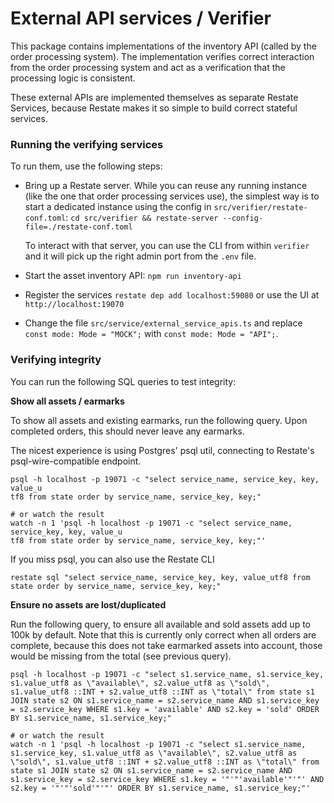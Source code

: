 # External API services / Verifier

This package contains implementations of the inventory API (called by the order processing system).
The implementation verifies correct interaction from
the order processing system and act as a verification that the processing logic is
consistent.

These external APIs are implemented themselves as separate Restate Services, because
Restate makes it so simple to build correct stateful services.

### Running the verifying services

To run them, use the following steps:

* Bring up a Restate server. While you can reuse any running instance (like the one
  that order processing services use), the simplest way is to start a dedicated instance
  using the config in `src/verifier/restate-conf.toml`:
  `cd src/verifier && restate-server --config-file=./restate-conf.toml`

  To interact with that server, you can use the CLI from within `verifier` and 
  it will pick up the right admin port from the `.env` file.

* Start the asset inventory API: `npm run inventory-api`
* Register the services `restate dep add localhost:59080` or use the UI at `http://localhost:19070`
* Change the file `src/service/external_service_apis.ts` and replace
  `const mode: Mode = "MOCK";` with `const mode: Mode = "API";`.

### Verifying integrity

You can run the following SQL queries to test integrity:

**Show all assets / earmarks**

To show all assets and existing earmarks, run the following query. Upon completed orders, this
should never leave any earmarks.

The nicest experience is using Postgres' psql util, connecting to Restate's psql-wire-compatible endpoint.
```
psql -h localhost -p 19071 -c "select service_name, service_key, key, value_u
tf8 from state order by service_name, service_key, key;"

# or watch the result
watch -n 1 'psql -h localhost -p 19071 -c "select service_name, service_key, key, value_u
tf8 from state order by service_name, service_key, key;"'
```

If you miss psql, you can also use the Restate CLI
```
restate sql "select service_name, service_key, key, value_utf8 from state order by service_name, service_key, key;"
```

**Ensure no assets are lost/duplicated**

Run the following query, to ensure all available and sold assets add up to 100k by default.
Note that this is currently only correct when all orders are complete, because this does
not take earmarked assets into account, those would be missing from the total (see previous query).

```
psql -h localhost -p 19071 -c "select s1.service_name, s1.service_key, s1.value_utf8 as \"available\", s2.value_utf8 as \"sold\", s1.value_utf8 ::INT + s2.value_utf8 ::INT as \"total\" from state s1 JOIN state s2 ON s1.service_name = s2.service_name AND s1.service_key = s2.service_key WHERE s1.key = 'available' AND s2.key = 'sold' ORDER BY s1.service_name, s1.service_key;"

# or watch the result
watch -n 1 'psql -h localhost -p 19071 -c "select s1.service_name, s1.service_key, s1.value_utf8 as \"available\", s2.value_utf8 as \"sold\", s1.value_utf8 ::INT + s2.value_utf8 ::INT as \"total\" from state s1 JOIN state s2 ON s1.service_name = s2.service_name AND s1.service_key = s2.service_key WHERE s1.key = '"'"'available'"'"' AND s2.key = '"'"'sold'"'"' ORDER BY s1.service_name, s1.service_key;"'
```
